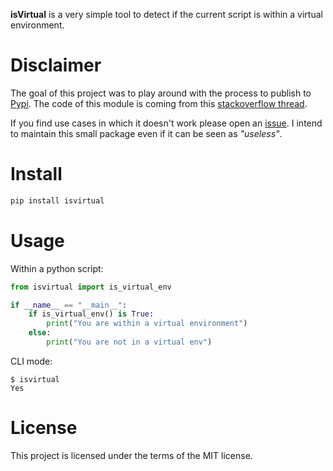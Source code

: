 **isVirtual** is a very simple tool to detect if the current script is within a virtual environment.

# Disclaimer

The goal of this project was to play around with the process to publish to [Pypi](https://pypi.org). The code of this module is coming from this [stackoverflow thread](https://stackoverflow.com/questions/1871549/how-to-determine-if-python-is-running-inside-a-virtualenv).

If you find use cases in which it doesn't work please open an [issue](https://github.com/AlexMili/isVirtual/issues). I intend to maintain this small package even if it can be seen as *"useless"*.

# Install

```bash
pip install isvirtual
```

# Usage

Within a python script:
```python
from isvirtual import is_virtual_env

if __name__ == "__main__":
    if is_virtual_env() is True:
        print("You are within a virtual environment")
    else:
        print("You are not in a virtual env")
```

CLI mode:
```console
$ isvirtual
Yes
```

# License

This project is licensed under the terms of the MIT license.
